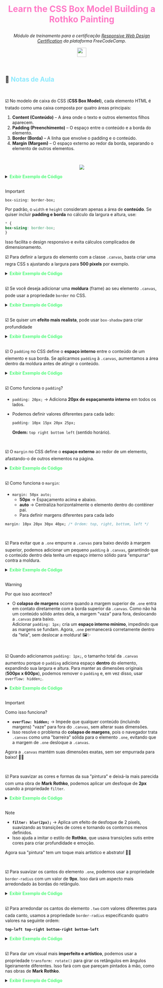 # <p align="center"><font color='#FF79C6'><strong>Learn the CSS Box Model Building a Rothko Painting</strong></font></p>

<p align="center"> <i>Módulo de treinamento para a certificação <a href="https://www.freecodecamp.org/learn/2022/responsive-web-design/"><em>Responsive Web Design Certification</em></a> da plataforma FreeCodeCamp</i>.
<p>

<p align="center">
    <img src="https://skillicons.dev/icons?i=html,css,md,vscode,git,github,figma" height="30px">
</p>


<br>

## :memo: <font color='#8BE9FD'><strong>Notas de Aula</strong></font>

<br>





:ballot_box_with_check: No modelo de caixa do CSS (**CSS Box Model**), cada elemento HTML é tratado como uma caixa composta por quatro áreas principais:


1. **Content (Conteúdo)** – A área onde o texto e outros elementos filhos aparecem.
2. **Padding (Preenchimento)** – O espaço entre o conteúdo e a borda do elemento.
3. **Border (Borda)** – A linha que envolve o padding e o conteúdo.
4. **Margin (Margem)** – O espaço externo ao redor da borda, separando o elemento de outros elementos.

<br>

<p align="center">
    <img src="https://live.staticflickr.com/65535/54418788054_5c9e56be28_w.jpg">
</p>



<details>
  <summary><font color='#50FA7B'><strong>Exibir Exemplo de Código</strong></font></summary>

### :star: <font color='#BD93F9'><strong>Exemplo</strong></font> :star:

```css
.box {
  width: 200px;  /* Largura do conteúdo */
  padding: 10px; /* Espaço interno entre o conteúdo e a borda */
  border: 2px solid black; /* Borda ao redor do elemento */
  margin: 15px; /* Espaço externo entre este elemento e outros */
}
```

</details>
<br>

> [!IMPORTANT]
> `box-sizing: border-box;`
> 
> Por padrão, o `width` e `height` consideram apenas a área de **conteúdo**. Se quiser incluir **padding e borda** no cálculo da largura e altura, use: 
> ```css 
> * {
> box-sizing: border-box; 
>} 
> ```
> Isso facilita o design responsivo e evita cálculos complicados de dimensionamento.


:ballot_box_with_check: Para definir a largura do elemento com a classe `.canvas`, basta criar uma regra CSS s ajustando a largura para **500 pixels** por exemplo.

<details>
  <summary><font color='#50FA7B'><strong>Exibir Exemplo de Código</strong></font></summary>

### :star: <font color='#BD93F9'><strong>Exemplo</strong></font> :star:

```css
.canvas {
  width: 500px;
}
```

Isso garante que qualquer elemento `<div class="canvas">` (ou outro elemento com essa classe) terá uma largura fixa de **500 pixels**.

Caso precise centralizá-lo, você pode adicionar:
```css
.canvas {
  width: 500px;
  margin: 0 auto; /* Centraliza horizontalmente */
}
```

</details>
<br>

:ballot_box_with_check: Se você deseja adicionar uma **moldura** (frame) ao seu elemento `.canvas`, pode usar a propriedade `border` no CSS.

<details>
  <summary><font color='#50FA7B'><strong>Exibir Exemplo de Código</strong></font></summary>

### :star: <font color='#BD93F9'><strong>Exemplo</strong></font> :star:

```css
.canvas {
  width: 500px;
  height: 300px; /* Defina uma altura para visualização */
  border: 10px solid black; /* Moldura preta com 10px de espessura */
  background-color: white; /* Fundo branco, como uma tela real */
  margin: 20px auto; /* Centraliza a "tela" */
}
```
</details>
<br>

:ballot_box_with_check: Se quiser um **efeito mais realista**, pode usar `box-shadow` para criar profundidade

<details>
  <summary><font color='#50FA7B'><strong>Exibir Exemplo de Código</strong></font></summary>

### :star: <font color='#BD93F9'><strong>Exemplo</strong></font> :star:

```css
.canvas {
  width: 500px;
  height: 300px;
  border: 15px solid #8B4513; /* Moldura marrom imitando madeira */
  background-color: white;
  box-shadow: 5px 5px 10px rgba(0, 0, 0, 0.5); /* Sombra para efeito 3D */
  margin: 20px auto;
}
```

</details>
<br>

:ballot_box_with_check: O `padding` no CSS define o **espaço interno** entre o conteúdo de um elemento e sua borda. Se aplicarmos `padding` à `.canvas`, aumentamos a área dentro da moldura antes de atingir o conteúdo.  

<details>
  <summary><font color='#50FA7B'><strong>Exibir Exemplo de Código</strong></font></summary>

### :star: <font color='#BD93F9'><strong>Exemplo</strong></font> :star:

```css
.canvas {
  width: 500px;
  height: 300px;
  border: 15px solid #8B4513; /* Moldura marrom */
  background-color: white;
  padding: 20px; /* Adiciona espaçamento interno */
  box-shadow: 5px 5px 10px rgba(0, 0, 0, 0.5);
  margin: 20px auto;
}
```
</details>

<br> 

:ballot_box_with_check: Como funciona o `padding`?

- `padding: 20px;` → Adiciona **20px de espaçamento interno** em todos os lados.


- Podemos definir valores diferentes para cada lado:


  ```css
  padding: 10px 15px 20px 25px;
  ```
  **Ordem:** `top right bottom left` (sentido horário).

<br> 

:ballot_box_with_check: O `margin` no CSS define o **espaço externo** ao redor de um elemento, afastando-o de outros elementos na página.  

<details>
  <summary><font color='#50FA7B'><strong>Exibir Exemplo de Código</strong></font></summary>

### :star: <font color='#BD93F9'><strong>Exemplo</strong></font> :star:

```css
.canvas {
  width: 500px;
  height: 300px;
  border: 15px solid #8B4513; /* Moldura marrom */
  background-color: white;
  padding: 20px; /* Espaçamento interno */
  margin: 50px auto; /* Espaçamento externo */
  box-shadow: 5px 5px 10px rgba(0, 0, 0, 0.5);
}
```


</details>

<br> 

:ballot_box_with_check: Como funciona o `margin`:
- `margin: 50px auto;`
  - **50px** → Espaçamento acima e abaixo.
  - **auto** → Centraliza horizontalmente o elemento dentro do contêiner pai.
  - Para definir margens diferentes para cada lado


```css
margin: 10px 20px 30px 40px; /* Ordem: top, right, bottom, left */
```

<br> 

:ballot_box_with_check: Para evitar que a `.one` empurre a `.canvas` para baixo devido à margem superior, podemos adicionar um pequeno `padding` à `.canvas`, garantindo que o conteúdo dentro dela tenha um espaço interno sólido para "empurrar" contra a moldura.  

<details>
  <summary><font color='#50FA7B'><strong>Exibir Exemplo de Código</strong></font></summary>

### :star: <font color='#BD93F9'><strong>Exemplo</strong></font> :star:


```css
.canvas {
  width: 500px;
  height: 300px;
  border: 15px solid #8B4513; /* Moldura marrom */
  background-color: white;
  padding: 1px; /* Pequeno padding para evitar colapso de margem */
  margin: 20px auto; /* Mantém a centralização */
  box-shadow: 5px 5px 10px rgba(0, 0, 0, 0.5);
}
```
</details>

<br> 

> [!WARNING]
> Por que isso acontece?
> - O **colapso de margens** ocorre quando a margem superior de `.one` entra em contato diretamente com a borda superior da `.canvas`. Como não há um conteúdo sólido antes dela, a margem "vaza" para fora, deslocando a `.canvas` para baixo.  
> Adicionar `padding: 1px;` cria um **espaço interno mínimo**, impedindo que as margens se fundam. 
>  Agora, `.one` permanecerá corretamente dentro da "tela", sem deslocar a moldura! 🖼️✨

<br>

:ballot_box_with_check: Quando adicionamos `padding: 1px;`, o tamanho total da `.canvas` aumentou porque o `padding` adiciona espaço **dentro** do elemento, expandindo sua largura e altura. Para manter as dimensões originais (**500px x 600px**), podemos remover o `padding` e, em vez disso, usar `overflow: hidden;`.  

<details>
  <summary><font color='#50FA7B'><strong>Exibir Exemplo de Código</strong></font></summary>

### :star: <font color='#BD93F9'><strong>Exemplo</strong></font> :star:

```css
.canvas {
  width: 500px;
  height: 600px;
  border: 15px solid #8B4513; /* Moldura marrom */
  background-color: white;
  overflow: hidden; /* Evita o colapso da margem sem alterar o tamanho */
  margin: 20px auto;
  box-shadow: 5px 5px 10px rgba(0, 0, 0, 0.5);
}
```
</details>

<br> 


> [!IMPORTANT]
> Como isso funciona?
> - **`overflow: hidden;`** → Impede que qualquer conteúdo (incluindo margens) "vaze" para fora do `.canvas`, sem alterar suas dimensões.
> - Isso resolve o problema do **colapso de margens**, pois o navegador trata `.canvas` como uma "barreira" sólida para o elemento `.one`, evitando que a margem de `.one` desloque a `.canvas`.
> 
> Agora a `.canvas` mantém suas dimensões exatas, sem ser empurrada para baixo! 🎨✨

<br>

:ballot_box_with_check: Para suavizar as cores e formas da sua "pintura" e deixá-la mais parecida com uma obra de **Mark Rothko**, podemos aplicar um desfoque de **2px** usando a propriedade `filter`.  

<details>
  <summary><font color='#50FA7B'><strong>Exibir Exemplo de Código</strong></font></summary>

### :star: <font color='#BD93F9'><strong>Exemplo</strong></font> :star:

```css
.canvas {
  width: 500px;
  height: 600px;
  border: 15px solid #8B4513; /* Moldura marrom */
  background-color: white;
  overflow: hidden; /* Evita o colapso da margem */
  margin: 20px auto;
  box-shadow: 5px 5px 10px rgba(0, 0, 0, 0.5);
  filter: blur(2px); /* Suaviza as bordas e cores */
}
```

</details>

<br>

> [!NOTE]
> - **`filter: blur(2px);`** → Aplica um efeito de desfoque de 2 pixels, suavizando as transições de cores e tornando os contornos menos definidos.
> - Isso ajuda a imitar o estilo de **Rothko**, que usava transições sutis entre cores para criar profundidade e emoção.
>
> Agora sua "pintura" tem um toque mais artístico e abstrato! 🎨✨
>

<br>

:ballot_box_with_check: Para suavizar os cantos do elemento `.one`, podemos usar a propriedade `border-radius` com um valor de **9px**. Isso dará um aspecto mais arredondado às bordas do retângulo.  

<details>
  <summary><font color='#50FA7B'><strong>Exibir Exemplo de Código</strong></font></summary>

### :star: <font color='#BD93F9'><strong>Exemplo</strong></font> :star:

```css
.one {
  border-radius: 9px; /* Arredonda os cantos em 9 pixels */
}
```

- **`border-radius: 9px;`** → Faz com que os cantos fiquem suavemente arredondados, reduzindo a nitidez das formas.
- Isso ajuda a dar um toque mais suave e abstrato ao estilo da pintura.


</details>

<br>

:ballot_box_with_check:  Para arredondar os cantos do elemento `.two` com valores diferentes para cada canto, usamos a propriedade `border-radius` especificando quatro valores na seguinte ordem:  

**`top-left top-right bottom-right bottom-left`**  

<details>

<summary><font color='#50FA7B'><strong>Exibir Exemplo de Código</strong></font></summary>

### :star: <font color='#BD93F9'><strong>Exemplo</strong></font> :star:


```css
.two {
  border-radius: 8px 10px 8px 10px;
}
```

- **`border-radius: 8px 10px 8px 10px;`**  
  - **8px** → Canto superior esquerdo (top-left).  
  - **10px** → Canto superior direito (top-right).  
  - **8px** → Canto inferior direito (bottom-right).  
  - **10px** → Canto inferior esquerdo (bottom-left). 

 </details> 

<br>

:ballot_box_with_check: Para dar um visual mais **imperfeito e artístico**, podemos usar a propriedade `transform: rotate()` para girar os retângulos em ângulos ligeiramente diferentes. Isso fará com que pareçam pintados à mão, como nas obras de **Mark Rothko**.  

<details>

<summary><font color='#50FA7B'><strong>Exibir Exemplo de Código</strong></font></summary>

### :star: <font color='#BD93F9'><strong>Exemplo</strong></font> :star:


```css
.one {
  transform: rotate(-3deg); /* Rotação leve para a esquerda */
}

.two {
  transform: rotate(2deg); /* Rotação leve para a direita */
}
```

- **`transform: rotate(-3deg);`** → Inclina levemente `.one` para a esquerda.
- **`transform: rotate(2deg);`** → Inclina `.two` para a direita.
- Pequenas rotações criam um efeito **mais natural e orgânico**, como se os retângulos tivessem sido pintados manualmente.


 </details> 

<br>
